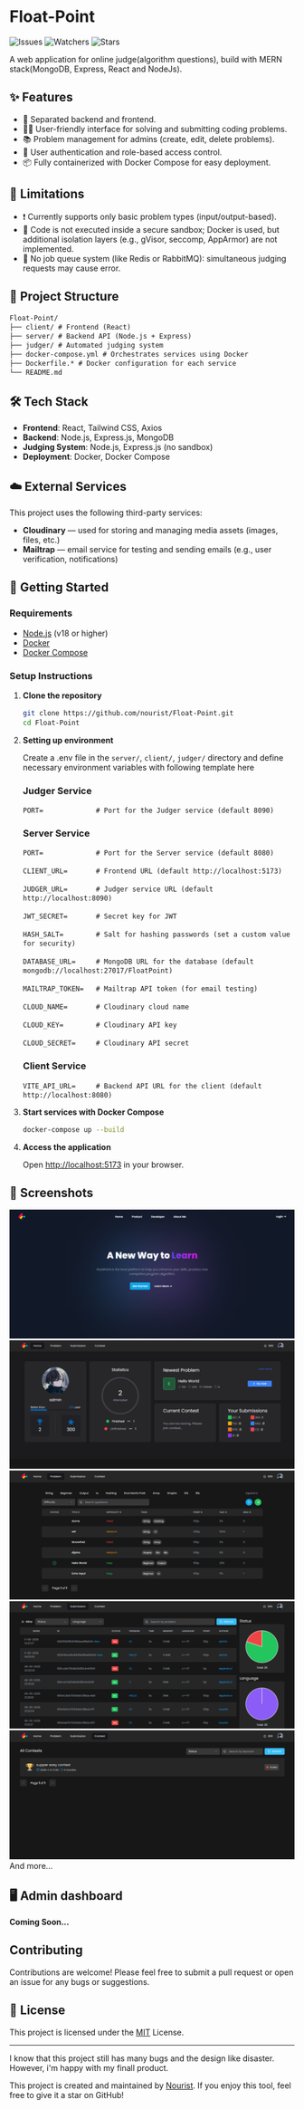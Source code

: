 # Float-Point
![Issues](https://img.shields.io/github/issues/nourist/Float-Point)
![Watchers](https://img.shields.io/github/watchers/nourist/Float-Point?style=social)
![Stars](https://img.shields.io/github/stars/nourist/Float-Point?style=social)

A web application for online judge(algorithm questions), build with MERN stack(MongoDB, Express, React and NodeJs).

## ✨ Features

- 🔗 Separated backend and frontend.
- 🧑‍💻 User-friendly interface for solving and submitting coding problems.
- 📚 Problem management for admins (create, edit, delete problems).
- 🔐 User authentication and role-based access control.
- 📦 Fully containerized with Docker Compose for easy deployment.

## 🧩 Limitations
- ❗ Currently supports only basic problem types (input/output-based).
- 🔐 Code is not executed inside a secure sandbox; Docker is used, but additional isolation layers (e.g., gVisor, seccomp, AppArmor) are not implemented.
- 🧵 No job queue system (like Redis or RabbitMQ): simultaneous judging requests may cause error.

## 🧱 Project Structure

```
Float-Point/
├── client/ # Frontend (React)
├── server/ # Backend API (Node.js + Express)
├── judger/ # Automated judging system
├── docker-compose.yml # Orchestrates services using Docker
├── Dockerfile.* # Docker configuration for each service
└── README.md
```

## 🛠 Tech Stack

- **Frontend**: React, Tailwind CSS, Axios
- **Backend**: Node.js, Express.js, MongoDB
- **Judging System**: Node.js, Express.js (no sandbox)
- **Deployment**: Docker, Docker Compose

## ☁️ External Services

This project uses the following third-party services:
- **Cloudinary** — used for storing and managing media assets (images, files, etc.)
- **Mailtrap** — email service for testing and sending emails (e.g., user verification, notifications)

## 🚀 Getting Started

### Requirements

- [Node.js](https://nodejs.org/) (v18 or higher)
- [Docker](https://www.docker.com/)
- [Docker Compose](https://docs.docker.com/compose/)

### Setup Instructions

1. **Clone the repository**

    ```bash
    git clone https://github.com/nourist/Float-Point.git
    cd Float-Point
	```

2. **Setting up environment**
	
	Create a .env file in the `server/`, `client/`, `judger/`  directory and define necessary environment variables with following template here

	### Judger Service
	```env
	PORT=             # Port for the Judger service (default 8090)
	```
	### Server Service
	```env
 	PORT=             # Port for the Server service (default 8080)

 	CLIENT_URL=       # Frontend URL (default http://localhost:5173)

	JUDGER_URL=       # Judger service URL (default http://localhost:8090)

	JWT_SECRET=       # Secret key for JWT

	HASH_SALT=        # Salt for hashing passwords (set a custom value for security)

	DATABASE_URL=     # MongoDB URL for the database (default mongodb://localhost:27017/FloatPoint)

	MAILTRAP_TOKEN=   # Mailtrap API token (for email testing)

	CLOUD_NAME=       # Cloudinary cloud name

	CLOUD_KEY=        # Cloudinary API key

	CLOUD_SECRET=     # Cloudinary API secret
	```
	### Client Service
	```env
	VITE_API_URL=     # Backend API URL for the client (default http://localhost:8080)
	```

3. **Start services with Docker Compose**
	```bash
	docker-compose up --build
	```

4. **Access the application**

	Open [http://localhost:5173](http://localhost:5173/) in your browser.

## 📸 Screenshots

![welcome](./screenshots/1.png)
![home](./screenshots/2.png)
![problems](./screenshots/3.png)
![submissions](./screenshots/4.png)
![contests](./screenshots/5.png)
And more...

## 🖥️ Admin dashboard
**Coming Soon...**

## Contributing
Contributions are welcome! Please feel free to submit a pull request or open an issue for any bugs or suggestions.

## 📄 License
This project is licensed under the [MIT](LICENSE) License.

---
I know that this project still has many bugs and the design like disaster. However, i'm happy with my finall product.

This project is created and maintained by [Nourist](https://github.com/nourist). If you enjoy this tool, feel free to give it a star on GitHub!
